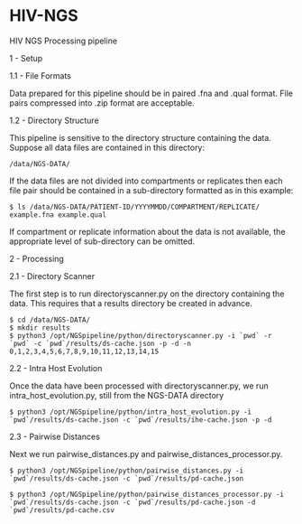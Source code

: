 HIV-NGS
=======

HIV NGS Processing pipeline

1 - Setup

1.1 - File Formats

Data prepared for this pipeline should be in paired .fna and .qual format. File pairs compressed into .zip format are acceptable.

1.2 -  Directory Structure

This pipeline is sensitive to the directory structure containing the data. Suppose all data files are contained in this directory:

    /data/NGS-DATA/

If the data files are not divided into compartments or replicates then each file pair should be contained in a sub-directory formatted as in this example:

    $ ls /data/NGS-DATA/PATIENT-ID/YYYYMMDD/COMPARTMENT/REPLICATE/
    example.fna example.qual

If compartment or replicate information about the data is not available, the appropriate level of sub-directory can be omitted.

2 - Processing

2.1 - Directory Scanner

The first step is to run directoryscanner.py on the directory containing the data. This requires that a results directory be created in advance.

    $ cd /data/NGS-DATA/
    $ mkdir results
    $ python3 /opt/NGSpipeline/python/directoryscanner.py -i `pwd` -r `pwd` -c `pwd`/results/ds-cache.json -p -d -n 0,1,2,3,4,5,6,7,8,9,10,11,12,13,14,15

2.2 - Intra Host Evolution

Once the data have been processed with directoryscanner.py, we run intra_host_evolution.py, still from the NGS-DATA directory

    $ python3 /opt/NGSpipeline/python/intra_host_evolution.py -i `pwd`/results/ds-cache.json -c `pwd`/results/ihe-cache.json -p -d

2.3 - Pairwise Distances

Next we run pairwise_distances.py and pairwise_distances_processor.py.

    $ python3 /opt/NGSpipeline/python/pairwise_distances.py -i `pwd`/results/ds-cache.json -c `pwd`/results/pd-cache.json

    $ python3 /opt/NGSpipeline/python/pairwise_distances_processor.py -i `pwd`/results/ds-cache.json -c `pwd`/results/pd-cache.json -d `pwd`/results/pd-cache.csv
